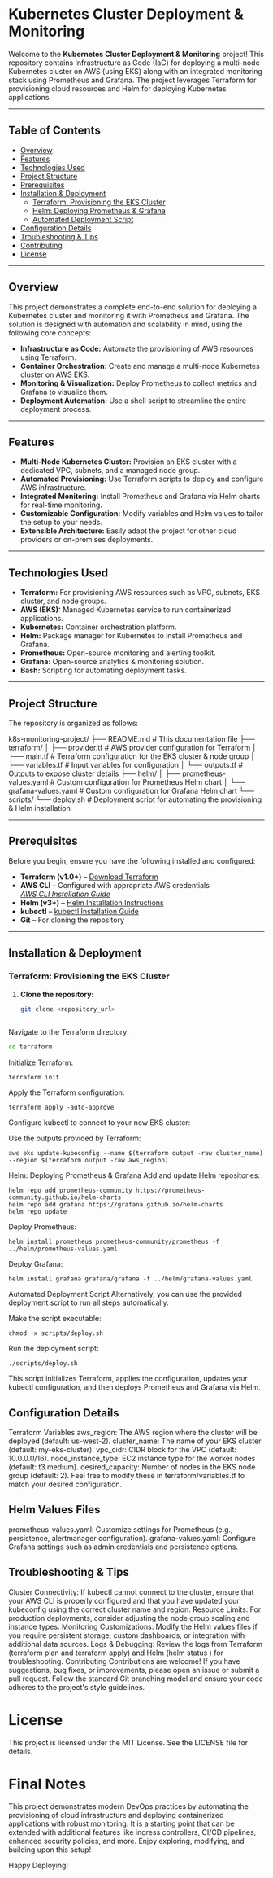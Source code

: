 
# Kubernetes Cluster Deployment & Monitoring

Welcome to the **Kubernetes Cluster Deployment & Monitoring** project! This repository contains Infrastructure as Code (IaC) for deploying a multi-node Kubernetes cluster on AWS (using EKS) along with an integrated monitoring stack using Prometheus and Grafana. The project leverages Terraform for provisioning cloud resources and Helm for deploying Kubernetes applications.

---

## Table of Contents

- [Overview](#overview)
- [Features](#features)
- [Technologies Used](#technologies-used)
- [Project Structure](#project-structure)
- [Prerequisites](#prerequisites)
- [Installation & Deployment](#installation--deployment)
  - [Terraform: Provisioning the EKS Cluster](#terraform-provisioning-the-eks-cluster)
  - [Helm: Deploying Prometheus & Grafana](#helm-deploying-prometheus--grafana)
  - [Automated Deployment Script](#automated-deployment-script)
- [Configuration Details](#configuration-details)
- [Troubleshooting & Tips](#troubleshooting--tips)
- [Contributing](#contributing)
- [License](#license)

---

## Overview

This project demonstrates a complete end-to-end solution for deploying a Kubernetes cluster and monitoring it with Prometheus and Grafana. The solution is designed with automation and scalability in mind, using the following core concepts:

- **Infrastructure as Code:** Automate the provisioning of AWS resources using Terraform.
- **Container Orchestration:** Create and manage a multi-node Kubernetes cluster on AWS EKS.
- **Monitoring & Visualization:** Deploy Prometheus to collect metrics and Grafana to visualize them.
- **Deployment Automation:** Use a shell script to streamline the entire deployment process.

---

## Features

- **Multi-Node Kubernetes Cluster:** Provision an EKS cluster with a dedicated VPC, subnets, and a managed node group.
- **Automated Provisioning:** Use Terraform scripts to deploy and configure AWS infrastructure.
- **Integrated Monitoring:** Install Prometheus and Grafana via Helm charts for real-time monitoring.
- **Customizable Configuration:** Modify variables and Helm values to tailor the setup to your needs.
- **Extensible Architecture:** Easily adapt the project for other cloud providers or on-premises deployments.

---

## Technologies Used

- **Terraform:** For provisioning AWS resources such as VPC, subnets, EKS cluster, and node groups.
- **AWS (EKS):** Managed Kubernetes service to run containerized applications.
- **Kubernetes:** Container orchestration platform.
- **Helm:** Package manager for Kubernetes to install Prometheus and Grafana.
- **Prometheus:** Open-source monitoring and alerting toolkit.
- **Grafana:** Open-source analytics & monitoring solution.
- **Bash:** Scripting for automating deployment tasks.

---

## Project Structure

The repository is organized as follows:

k8s-monitoring-project/ ├── README.md # This documentation file ├── terraform/
│ ├── provider.tf # AWS provider configuration for Terraform │ ├── main.tf # Terraform configuration for the EKS cluster & node group │ ├── variables.tf # Input variables for configuration │ └── outputs.tf # Outputs to expose cluster details ├── helm/ │ ├── prometheus-values.yaml # Custom configuration for Prometheus Helm chart │ └── grafana-values.yaml # Custom configuration for Grafana Helm chart └── scripts/ └── deploy.sh # Deployment script for automating the provisioning & Helm installation


---

## Prerequisites

Before you begin, ensure you have the following installed and configured:

- **Terraform (v1.0+)** – [Download Terraform](https://www.terraform.io/downloads.html)
- **AWS CLI** – Configured with appropriate AWS credentials  
  *[AWS CLI Installation Guide](https://docs.aws.amazon.com/cli/latest/userguide/install-cliv2.html)*
- **Helm (v3+)** – [Helm Installation Instructions](https://helm.sh/docs/intro/install/)
- **kubectl** – [kubectl Installation Guide](https://kubernetes.io/docs/tasks/tools/)
- **Git** – For cloning the repository

---

## Installation & Deployment

### Terraform: Provisioning the EKS Cluster

1. **Clone the repository:**

   ```bash
   git clone <repository_url>
  
   ```
Navigate to the Terraform directory:

```bash
cd terraform

```
Initialize Terraform:
```
terraform init
```
Apply the Terraform configuration:

```
terraform apply -auto-approve
```
Configure kubectl to connect to your new EKS cluster:

Use the outputs provided by Terraform:
```
aws eks update-kubeconfig --name $(terraform output -raw cluster_name) --region $(terraform output -raw aws_region)
```
Helm: Deploying Prometheus & Grafana
Add and update Helm repositories:
```
helm repo add prometheus-community https://prometheus-community.github.io/helm-charts
helm repo add grafana https://grafana.github.io/helm-charts
helm repo update
```
Deploy Prometheus:

```
helm install prometheus prometheus-community/prometheus -f ../helm/prometheus-values.yaml
```
Deploy Grafana:

```
helm install grafana grafana/grafana -f ../helm/grafana-values.yaml
```
Automated Deployment Script
Alternatively, you can use the provided deployment script to run all steps automatically.

Make the script executable:
```
chmod +x scripts/deploy.sh
```
Run the deployment script:
```
./scripts/deploy.sh
```
This script initializes Terraform, applies the configuration, updates your kubectl configuration, and then deploys Prometheus and Grafana via Helm.

## Configuration Details

Terraform Variables
aws_region: The AWS region where the cluster will be deployed (default: us-west-2).
cluster_name: The name of your EKS cluster (default: my-eks-cluster).
vpc_cidr: CIDR block for the VPC (default: 10.0.0.0/16).
node_instance_type: EC2 instance type for the worker nodes (default: t3.medium).
desired_capacity: Number of nodes in the EKS node group (default: 2).
Feel free to modify these in terraform/variables.tf to match your desired configuration.

## Helm Values Files
prometheus-values.yaml: Customize settings for Prometheus (e.g., persistence, alertmanager configuration).
grafana-values.yaml: Configure Grafana settings such as admin credentials and persistence options.

## Troubleshooting & Tips

Cluster Connectivity: If kubectl cannot connect to the cluster, ensure that your AWS CLI is properly configured and that you have updated your kubeconfig using the correct cluster name and region.
Resource Limits: For production deployments, consider adjusting the node group scaling and instance types.
Monitoring Customizations: Modify the Helm values files if you require persistent storage, custom dashboards, or integration with additional data sources.
Logs & Debugging: Review the logs from Terraform (terraform plan and terraform apply) and Helm (helm status <release-name>) for troubleshooting.
Contributing
Contributions are welcome! If you have suggestions, bug fixes, or improvements, please open an issue or submit a pull request. Follow the standard Git branching model and ensure your code adheres to the project's style guidelines.

# License
This project is licensed under the MIT License. See the LICENSE file for details.

# Final Notes
This project demonstrates modern DevOps practices by automating the provisioning of cloud infrastructure and deploying containerized applications with robust monitoring. It is a starting point that can be extended with additional features like ingress controllers, CI/CD pipelines, enhanced security policies, and more. Enjoy exploring, modifying, and building upon this setup!

Happy Deploying!
